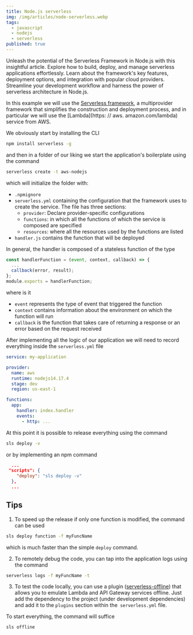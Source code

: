 ```yaml
---
title: Node.js serverless
img: /img/articles/node-serverless.webp
tags:
  - javascript
  - nodejs
  - serverless
published: true
---
```


Unleash the potential of the Serverless Framework in Node.js with this insightful article. Explore how to build, deploy, and manage serverless applications effortlessly. Learn about the framework's key features, deployment options, and integration with popular cloud providers. Streamline your development workflow and harness the power of serverless architecture in Node.js.

<!--more-->

In this example we will use the [Serverless framework](https://www.serverless.com), a multiprovider framework that simplifies the construction and deployment process, and in particular we will use the [Lambda](https: // aws. amazon.com/lambda) service from AWS.

We obviously start by installing the CLI

```bash
npm install serverless -g
```

and then in a folder of our liking we start the application's boilerplate using the command

```bash
serverless create -t aws-nodejs
```

which will initialize the folder with:

- `.npmignore`
- `serverless.yml` containing the configuration that the framework uses to create the service. The file has three sections:
  - `provider`: Declare provider-specific configurations
  - `functions`: in which all the functions of which the service is composed are specified
  - `resources`: where all the resources used by the functions are listed
- `handler.js` contains the function that will be deployed

In general, the handler is composed of a stateless function of the type

```javascript
const handlerFunction = (event, context, callback) => {
  ...
  callback(error, result);
};
module.exports = handlerFunction;
```

where is it

- `event` represents the type of event that triggered the function
- `context` contains information about the environment on which the function will run
- `callback` is the function that takes care of returning a response or an error based on the request received

After implementing all the logic of our application we will need to record everything inside the `serverless.yml` file

```yaml
service: my-application

provider:
  name: aws
  runtime: nodejs14.17.4
  stage: dev
  region: us-east-1

functions:
  app:
    handler: index.handler
    events:
      - http: ...
```

At this point it is possible to release everything using the command

```bash
sls deploy -v
```

or by implementing an npm command

```json
  ...
 "scripts": {
    "deploy": "sls deploy -v"
  },
  ...
```

## Tips

1. To speed up the release if only one function is modified, the command can be used

```bash
sls deploy function -f myFuncName
```

which is much faster than the simple `deploy` command.

2. To remotely debug the code, you can tap into the application logs using the command

```bash
serverless logs -f myFuncName -t
```

3. To test the code locally, you can use a plugin ([serverless-offline](https://github.com/dherault/serverless-offline)) that allows you to emulate Lambda and API Gateway services offline. Just add the dependency to the project (under development dependencies) and add it to the `plugins` section within the` serverless.yml` file.

To start everything, the command will suffice

```bash
sls offline
```
